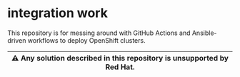 # integration work

This repository is for messing around with GitHub Actions and Ansible-driven workflows to deploy OpenShift clusters.

| :warning: **Any solution described in this repository is unsupported by Red Hat.** |
|------------------------------------------------------------------------------------|

